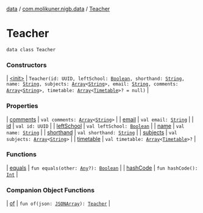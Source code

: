 [data](../../index.md) / [com.molikuner.nigb.data](../index.md) / [Teacher](./index.md)

# Teacher

`data class Teacher`

### Constructors

| [&lt;init&gt;](-init-.md) | `Teacher(id: UUID, leftSchool: `[`Boolean`](https://kotlinlang.org/api/latest/jvm/stdlib/kotlin/-boolean/index.html)`, shorthand: `[`String`](https://kotlinlang.org/api/latest/jvm/stdlib/kotlin/-string/index.html)`, name: `[`String`](https://kotlinlang.org/api/latest/jvm/stdlib/kotlin/-string/index.html)`, subjects: `[`Array`](https://kotlinlang.org/api/latest/jvm/stdlib/kotlin/-array/index.html)`<`[`String`](https://kotlinlang.org/api/latest/jvm/stdlib/kotlin/-string/index.html)`>, email: `[`String`](https://kotlinlang.org/api/latest/jvm/stdlib/kotlin/-string/index.html)`, comments: `[`Array`](https://kotlinlang.org/api/latest/jvm/stdlib/kotlin/-array/index.html)`<`[`String`](https://kotlinlang.org/api/latest/jvm/stdlib/kotlin/-string/index.html)`>, timetable: `[`Array`](https://kotlinlang.org/api/latest/jvm/stdlib/kotlin/-array/index.html)`<`[`Timetable`](../-timetable/index.md)`>? = null)` |

### Properties

| [comments](comments.md) | `val comments: `[`Array`](https://kotlinlang.org/api/latest/jvm/stdlib/kotlin/-array/index.html)`<`[`String`](https://kotlinlang.org/api/latest/jvm/stdlib/kotlin/-string/index.html)`>` |
| [email](email.md) | `val email: `[`String`](https://kotlinlang.org/api/latest/jvm/stdlib/kotlin/-string/index.html) |
| [id](id.md) | `val id: UUID` |
| [leftSchool](left-school.md) | `val leftSchool: `[`Boolean`](https://kotlinlang.org/api/latest/jvm/stdlib/kotlin/-boolean/index.html) |
| [name](name.md) | `val name: `[`String`](https://kotlinlang.org/api/latest/jvm/stdlib/kotlin/-string/index.html) |
| [shorthand](shorthand.md) | `val shorthand: `[`String`](https://kotlinlang.org/api/latest/jvm/stdlib/kotlin/-string/index.html) |
| [subjects](subjects.md) | `val subjects: `[`Array`](https://kotlinlang.org/api/latest/jvm/stdlib/kotlin/-array/index.html)`<`[`String`](https://kotlinlang.org/api/latest/jvm/stdlib/kotlin/-string/index.html)`>` |
| [timetable](timetable.md) | `val timetable: `[`Array`](https://kotlinlang.org/api/latest/jvm/stdlib/kotlin/-array/index.html)`<`[`Timetable`](../-timetable/index.md)`>?` |

### Functions

| [equals](equals.md) | `fun equals(other: `[`Any`](https://kotlinlang.org/api/latest/jvm/stdlib/kotlin/-any/index.html)`?): `[`Boolean`](https://kotlinlang.org/api/latest/jvm/stdlib/kotlin/-boolean/index.html) |
| [hashCode](hash-code.md) | `fun hashCode(): `[`Int`](https://kotlinlang.org/api/latest/jvm/stdlib/kotlin/-int/index.html) |

### Companion Object Functions

| [of](of.md) | `fun of(json: `[`JSONArray`](https://developer.android.com/reference/org/json/JSONArray.html)`): `[`Teacher`](./index.md) |

